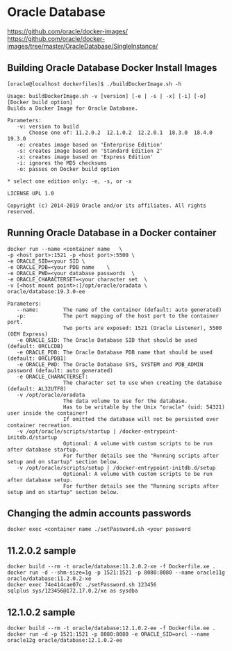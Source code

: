 # Oracle Database   
https://github.com/oracle/docker-images/   
https://github.com/oracle/docker-images/tree/master/OracleDatabase/SingleInstance/   
   
## Building Oracle Database Docker Install Images   
   
	[oracle@localhost dockerfiles]$ ./buildDockerImage.sh -h   
	   
	Usage: buildDockerImage.sh -v [version] [-e | -s | -x] [-i] [-o] [Docker build option]   
	Builds a Docker Image for Oracle Database.   
	   
	Parameters:   
	   -v: version to build   
	       Choose one of: 11.2.0.2  12.1.0.2  12.2.0.1  18.3.0  18.4.0  19.3.0   
	   -e: creates image based on 'Enterprise Edition'   
	   -s: creates image based on 'Standard Edition 2'   
	   -x: creates image based on 'Express Edition'   
	   -i: ignores the MD5 checksums   
	   -o: passes on Docker build option   
	   
	* select one edition only: -e, -s, or -x   
	   
	LICENSE UPL 1.0   
	   
	Copyright (c) 2014-2019 Oracle and/or its affiliates. All rights reserved.   
   
   
## Running Oracle Database in a Docker container   
   
	docker run --name <container name	\   
	-p <host port>:1521 -p <host port>:5500 \   
	-e ORACLE_SID=<your SID	\   
	-e ORACLE_PDB=<your PDB name	\   
	-e ORACLE_PWD=<your database passwords	\   
	-e ORACLE_CHARACTERSET=<your character set	\   
	-v [<host mount point>:]/opt/oracle/oradata \   
	oracle/database:19.3.0-ee   
	   
	Parameters:   
	   --name:        The name of the container (default: auto generated)   
	   -p:            The port mapping of the host port to the container port.    
	                  Two ports are exposed: 1521 (Oracle Listener), 5500 (OEM Express)   
	   -e ORACLE_SID: The Oracle Database SID that should be used (default: ORCLCDB)   
	   -e ORACLE_PDB: The Oracle Database PDB name that should be used (default: ORCLPDB1)   
	   -e ORACLE_PWD: The Oracle Database SYS, SYSTEM and PDB_ADMIN password (default: auto generated)   
	   -e ORACLE_CHARACTERSET:   
	                  The character set to use when creating the database (default: AL32UTF8)   
	   -v /opt/oracle/oradata   
	                  The data volume to use for the database.   
	                  Has to be writable by the Unix "oracle" (uid: 54321) user inside the container!   
	                  If omitted the database will not be persisted over container recreation.   
	   -v /opt/oracle/scripts/startup | /docker-entrypoint-initdb.d/startup   
	                  Optional: A volume with custom scripts to be run after database startup.   
	                  For further details see the "Running scripts after setup and on startup" section below.   
	   -v /opt/oracle/scripts/setup | /docker-entrypoint-initdb.d/setup   
	                  Optional: A volume with custom scripts to be run after database setup.   
	                  For further details see the "Running scripts after setup and on startup" section below.   
   

## Changing the admin accounts passwords   
   
	docker exec <container name	./setPassword.sh <your password	  
   

## 11.2.0.2 sample   
    docker build --rm -t oracle/database:11.2.0.2-xe -f Dockerfile.xe .    
    docker run -d --shm-size=1g -p 1521:1521 -p 8080:8080 --name oracle11g oracle/database:11.2.0.2-xe    
    docker exec 74e414cae07c ./setPassword.sh 123456    
    sqlplus sys/123456@172.17.0.2/xe as sysdba    
   
   
## 12.1.0.2 sample   
    docker build --rm -t oracle/database:12.1.0.2-ee -f Dockerfile.ee .    
    docker run -d -p 1521:1521 -p 8080:8080 -e ORACLE_SID=orcl --name oracle12g oracle/database:12.1.0.2-ee   
